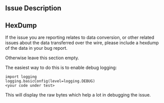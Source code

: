 ## Issue Description

## HexDump

If the issue you are reporting relates to data conversion, or other related
issues about the data transferred over the wire, please include a hexdump of
the data in your bug report.

Otherwise leave this section empty.

The easiest way to do this is to enable debug logging:

    import logging
    logging.basicConfig(level=logging.DEBUG)
    <your code under test>

This will display the raw bytes which help a lot in debugging the issue.
